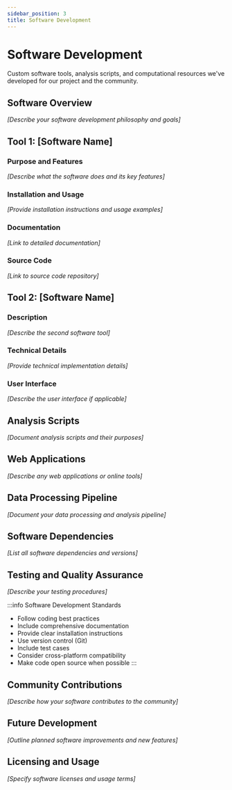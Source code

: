 ```yaml
---
sidebar_position: 3
title: Software Development
---
```


# Software Development

Custom software tools, analysis scripts, and computational resources we've developed for our project and the community.

## Software Overview

*[Describe your software development philosophy and goals]*

## Tool 1: [Software Name]

### Purpose and Features
*[Describe what the software does and its key features]*

### Installation and Usage
*[Provide installation instructions and usage examples]*

### Documentation
*[Link to detailed documentation]*

### Source Code
*[Link to source code repository]*

## Tool 2: [Software Name]

### Description
*[Describe the second software tool]*

### Technical Details
*[Provide technical implementation details]*

### User Interface
*[Describe the user interface if applicable]*

## Analysis Scripts

*[Document analysis scripts and their purposes]*

## Web Applications

*[Describe any web applications or online tools]*

## Data Processing Pipeline

*[Document your data processing and analysis pipeline]*

## Software Dependencies

*[List all software dependencies and versions]*

## Testing and Quality Assurance

*[Describe your testing procedures]*

:::info Software Development Standards
- Follow coding best practices
- Include comprehensive documentation
- Provide clear installation instructions
- Use version control (Git)
- Include test cases
- Consider cross-platform compatibility
- Make code open source when possible
:::

## Community Contributions

*[Describe how your software contributes to the community]*

## Future Development

*[Outline planned software improvements and new features]*

## Licensing and Usage

*[Specify software licenses and usage terms]*